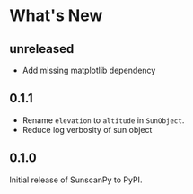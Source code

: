 # What's New
## unreleased
- Add missing matplotlib dependency

## 0.1.1
- Rename `elevation` to `altitude` in `SunObject`.
- Reduce log verbosity of sun object

## 0.1.0
Initial release of SunscanPy to PyPI.
